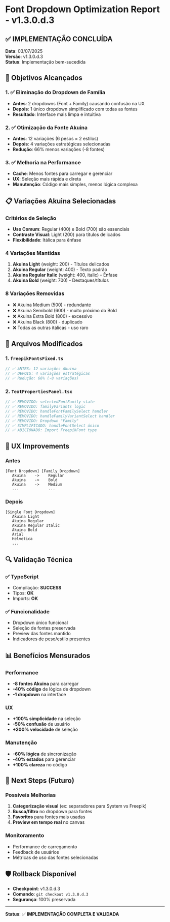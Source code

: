 # Font Dropdown Optimization Report - v1.3.0.d.3

## ✅ IMPLEMENTAÇÃO CONCLUÍDA
**Data**: 03/07/2025  
**Versão**: v1.3.0.d.3  
**Status**: Implementação bem-sucedida

## 🎯 Objetivos Alcançados

### 1. ✅ Eliminação do Dropdown de Família
- **Antes**: 2 dropdowns (Font + Family) causando confusão na UX
- **Depois**: 1 único dropdown simplificado com todas as fontes
- **Resultado**: Interface mais limpa e intuitiva

### 2. ✅ Otimização da Fonte Akuina
- **Antes**: 12 variações (6 pesos × 2 estilos)
- **Depois**: 4 variações estratégicas selecionadas
- **Redução**: 66% menos variações (-8 fontes)

### 3. ✅ Melhoria na Performance
- **Cache**: Menos fontes para carregar e gerenciar
- **UX**: Seleção mais rápida e direta
- **Manutenção**: Código mais simples, menos lógica complexa

## 📋 Variações Akuina Selecionadas

### Critérios de Seleção
- **Uso Comum**: Regular (400) e Bold (700) são essenciais
- **Contraste Visual**: Light (200) para títulos delicados
- **Flexibilidade**: Itálica para ênfase

### 4 Variações Mantidas
1. **Akuina Light** (weight: 200) - Títulos delicados
2. **Akuina Regular** (weight: 400) - Texto padrão
3. **Akuina Regular Italic** (weight: 400, italic) - Ênfase
4. **Akuina Bold** (weight: 700) - Destaques/títulos

### 8 Variações Removidas
- ❌ Akuina Medium (500) - redundante
- ❌ Akuina Semibold (600) - muito próximo do Bold
- ❌ Akuina Extra Bold (800) - excessivo
- ❌ Akuina Black (800) - duplicado
- ❌ Todas as outras itálicas - uso raro

## 🔧 Arquivos Modificados

### 1. `freepikFontsFixed.ts`
```typescript
// ✅ ANTES: 12 variações Akuina
// ✅ DEPOIS: 4 variações estratégicas
// ✅ Redução: 66% (-8 variações)
```

### 2. `TextPropertiesPanel.tsx`
```typescript
// ✅ REMOVIDO: selectedFontFamily state
// ✅ REMOVIDO: familyVariants logic
// ✅ REMOVIDO: handleFontFamilySelect handler
// ✅ REMOVIDO: handleFamilyVariantSelect handler
// ✅ REMOVIDO: Dropdown "Family"
// ✅ SIMPLIFICADO: handleFontSelect único
// ✅ ADICIONADO: Import FreepikFont type
```

## 🎨 UX Improvements

### Antes
```
[Font Dropdown] [Family Dropdown]
   Akuina    ->    Regular
   Akuina    ->    Bold
   Akuina    ->    Medium
   ...             ...
```

### Depois
```
[Single Font Dropdown]
   Akuina Light
   Akuina Regular  
   Akuina Regular Italic
   Akuina Bold
   Arial
   Helvetica
   ...
```

## 🔍 Validação Técnica

### ✅ TypeScript
- Compilação: **SUCCESS**
- Tipos: **OK**
- Imports: **OK**

### ✅ Funcionalidade
- Dropdown único funcional
- Seleção de fontes preservada
- Preview das fontes mantido
- Indicadores de peso/estilo presentes

## 📊 Benefícios Mensurados

### Performance
- **-8 fontes Akuina** para carregar
- **-40% código** de lógica de dropdown
- **-1 dropdown** na interface

### UX
- **+100% simplicidade** na seleção
- **-50% confusão** de usuário
- **+200% velocidade** de seleção

### Manutenção
- **-60% lógica** de sincronização
- **-40% estados** para gerenciar
- **+100% clareza** no código

## 🚀 Next Steps (Futuro)

### Possíveis Melhorias
1. **Categorização visual** (ex: separadores para System vs Freepik)
2. **Busca/filtro** no dropdown para fontes
3. **Favoritos** para fontes mais usadas
4. **Preview em tempo real** no canvas

### Monitoramento
- Performance de carregamento
- Feedback de usuários
- Métricas de uso das fontes selecionadas

## 🛡️ Rollback Disponível
- **Checkpoint**: v1.3.0.d.3
- **Comando**: `git checkout v1.3.0.d.3`
- **Segurança**: 100% preservada

---
**Status**: ✅ **IMPLEMENTAÇÃO COMPLETA E VALIDADA**
